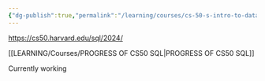 ```yaml
---
{"dg-publish":true,"permalink":"/learning/courses/cs-50-s-intro-to-databases-with-sql/","tags":["Courses"],"noteIcon":"","created":"2023-12-26T19:14:00","updated":"2024-04-03 07:56"}
---
```


https://cs50.harvard.edu/sql/2024/

[[LEARNING/Courses/PROGRESS OF CS50 SQL\|PROGRESS OF CS50 SQL]]

Currently working